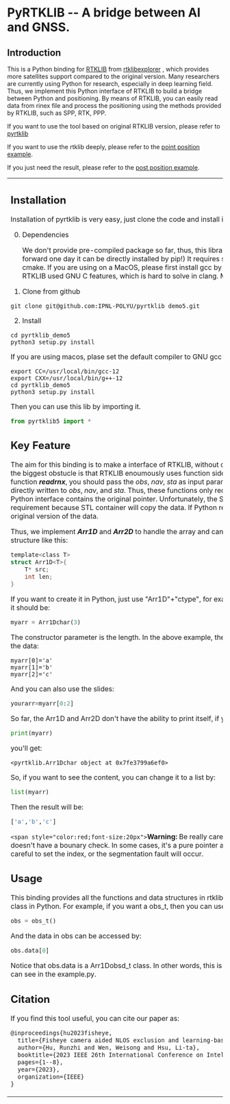 # PyRTKLIB -- A bridge between AI and GNSS.

## Introduction

This is a Python binding for [RTKLIB](https://github.com/rtklibexplorer/RTKLIB) from [rtklibexplorer](https://github.com/rtklibexplorer) , which provides more satellites support compared to the original version. Many researchers are currently using Python for research, especially in deep learning field. Thus, we implement this Python interface of RTKLIB to build a bridge between Python and positioning. By means of RTKLIB, you can easily read data from rinex file and process the positioning using the methods provided by RTKLIB, such as SPP, RTK, PPP.

If you want to use the tool based on original RTKLIB version, please refer to [pyrtklib](https://github.com/IPNL-POLYU/pyrtklib)

If you want to use the rtklib deeply, please refer to the [point position example](https://github.com/IPNL-POLYU/pyrtklib_demo5/blob/master/example_pntpos.py).

If you just need the result, please refer to the [post position example](https://github.com/IPNL-POLYU/pyrtklib_demo5/blob/master/example_postpos.py).

<table>
<tr sytle="font-size:10px">
<td width='50%' style="vertical-align:top;">

## Installation

Installation of pyrtklib is very easy, just clone the code and install it.

0. Dependencies

   We don't provide pre-compiled package so far, thus, this library will be compiled in time. (Looking forward one day it can be directly installed by pip!) It requires several dependencies, including gcc and cmake. If you are using on a MacOS, please first install gcc by brew and set the compiler path, because RTKLIB used GNU C features, which is hard to solve in clang. MSVC is not tested.
1. Clone from github

```shell
git clone git@github.com:IPNL-POLYU/pyrtklib_demo5.git
```

2. Install

```shell
cd pyrtklib_demo5
python3 setup.py install
```

If you are using macos, plase set the default compiler to GNU gcc and g++.

```shell
export CC=/usr/local/bin/gcc-12
export CXX=/usr/local/bin/g++-12
cd pyrtklib_demo5
python3 setup.py install
```

Then you can use this lib by importing it.

```python
from pyrtklib5 import *
```

## Key Feature

The aim for this binding is to make a interface of RTKLIB, without changing any code in RTKLIB. However the biggest obstucle is that RTKLIB enoumously uses function side effect. For example, the reading function ***readrnx***, you should pass the *obs*, *nav*, *sta* as input parameters, and the process result will be directly written to *obs*, *nav*, and *sta*. Thus, these functions only receive the pointer and it requires the Python interface contains the original pointer. Unfortunately, the STL container can't satisfy this requirement because STL container will copy the data. If Python receives a STL container, it's not the original version of the data.

Thus, we implement ***Arr1D*** and ***Arr2D*** to handle the array and can also be used as the pointer. **Arr1D** has a structure like this:

```C
template<class T>
struct Arr1D<T>{
    T* src;
    int len;
}
```

If you want to create it in Python, just use "Arr1D"+"ctype", for example, if you want a *char* type array, then, it should be:

```python
myarr = Arr1Dchar(3)
```

The constructor parameter is the length. In the above example, the length is 5. You can directly to modify the data:

```
myarr[0]='a'
myarr[1]='b'
myarr[2]='c'
```

And you can also use the slides:

```python
yourarr=myarr[0:2]
```

So far, the Arr1D and Arr2D don't have the ability to print itself, if you use

```python
print(myarr)
```

you'll get:

```
<pyrtklib.Arr1Dchar object at 0x7fe3799a6ef0>
```

So, if you want to see the content, you can change it to a list by:

```python
list(myarr)
```

Then the result will be:

```python
['a','b','c']
```

`<span style="color:red;font-size:20px">`**Warning:** Be really carefull to use Arr1D and Arr2D, because it doesn't have a bounary check. In some cases, it's a pure pointer and doesn't know how long itself is. So be careful to set the index, or the segmentation fault will occur.

## Usage

This binding provides all the functions and data structures in rtklib. The structures in rtklib is used as a class in Python. For example, if you want a obs_t, then you can use it by:

```python
obs = obs_t()
```

And the data in obs can be accessed by:

```python
obs.data[0]
```

Notice that obs.data is a Arr1Dobsd_t class. In other words, this is an array of obsd_t.
For more detail, you can see in the example.py.

## Citation

If you find this tool useful, you can cite our paper as:

```latex
@inproceedings{hu2023fisheye,
  title={Fisheye camera aided NLOS exclusion and learning-based pseudorange correction},
  author={Hu, Runzhi and Wen, Weisong and Hsu, Li-ta},
  booktitle={2023 IEEE 26th International Conference on Intelligent Transportation Systems (ITSC)},
  pages={1--8},
  year={2023},
  organization={IEEE}
}
```
